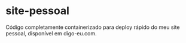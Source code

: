 # site-pessoal
Código completamente containerizado para deploy rápido do meu site pessoal, disponível em digo-eu.com.
